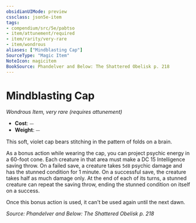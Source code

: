 ```yaml
---
obsidianUIMode: preview
cssclass: json5e-item
tags:
- compendium/src/5e/pabtso
- item/attunement/required
- item/rarity/very-rare
- item/wondrous
aliases: ["Mindblasting Cap"]
SourceType: "Magic Item"
NoteIcon: magicitem
BookSource: Phandelver and Below: The Shattered Obelisk p. 218
---
```

# Mindblasting Cap
*Wondrous Item, very rare (requires attunement)*  

- **Cost**: ⏤
- **Weight**: ⏤

This soft, violet cap bears stitching in the pattern of folds on a brain.

As a bonus action while wearing the cap, you can project psychic energy in a 60-foot cone. Each creature in that area must make a DC 15 Intelligence saving throw. On a failed save, a creature takes `5d8` psychic damage and has the stunned condition for 1 minute. On a successful save, the creature takes half as much damage only. At the end of each of its turns, a stunned creature can repeat the saving throw, ending the stunned condition on itself on a success.

Once this bonus action is used, it can't be used again until the next dawn.

*Source: Phandelver and Below: The Shattered Obelisk p. 218*